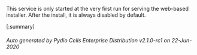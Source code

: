 






This service is only started at the very first run for serving the web-based installer. After the install, it is always disabled by default.

[:summary]

###### Auto generated by Pydio Cells Enterprise Distribution v2.1.0-rc1 on 22-Jun-2020
